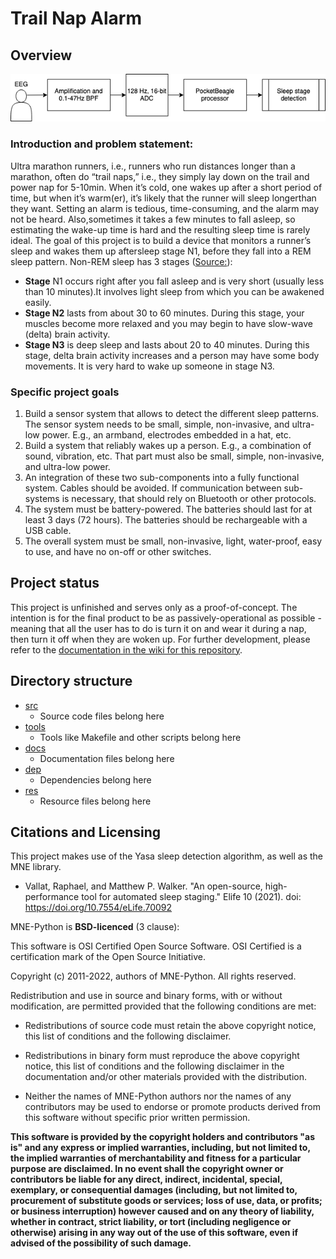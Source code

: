 # Trail Nap Alarm
## Overview
![Abstract block diagram](res/figures/docFigs/device_abstract.png)
### Introduction and problem statement:
Ultra marathon runners, i.e., runners who run distances longer than a marathon, often do “trail naps,” i.e., they simply lay down on the trail and power nap for 5-10min. When it’s cold, one wakes up after a short period of time, but when it’s warm(er), it’s likely that the runner will sleep longerthan they want. Setting an alarm is tedious, time-consuming, and the alarm may not be heard. Also,sometimes it takes a few minutes to fall asleep, so estimating the wake-up time is hard and the resulting sleep time is rarely ideal.
The goal of this project is to build a device that monitors a runner’s sleep and wakes them up aftersleep stage N1, before they fall into a REM sleep pattern. Non-REM sleep has 3 stages ([Source:](https://www.uofmhealth.org/health-library/hw48331)):
* **Stage** N1 occurs right after you fall asleep and is very short (usually less than 10 minutes).It involves light sleep from which you can be awakened easily.
* **Stage N2** lasts from about 30 to 60 minutes. During this stage, your muscles become more
relaxed and you may begin to have slow-wave (delta) brain activity.
* **Stage N3** is deep sleep and lasts about 20 to 40 minutes. During this stage, delta brain activity increases and a person may have some body movements. It is very hard to wake up someone in stage N3.

### Specific project goals
1. Build a sensor system that allows to detect the different sleep patterns. The sensor system needs to be small, simple, non-invasive, and ultra-low power. E.g., an armband, electrodes embedded in a hat, etc.
2. Build a system that reliably wakes up a person. E.g., a combination of sound, vibration, etc. That part must also be small, simple, non-invasive, and ultra-low power.
3. An integration of these two sub-components into a fully functional system. Cables should be avoided. If communication between sub-systems is necessary, that should rely on Bluetooth or other protocols.
4. The system must be battery-powered. The batteries should last for at least 3 days (72 hours). The batteries should be rechargeable with a USB cable.
5. The overall system must be small, non-invasive, light, water-proof, easy to use, and have no on-off or other switches.

## Project status
This project is unfinished and serves only as a proof-of-concept. The intention is for the final product to be as passively-operational as possible - meaning that all the user has to do is turn it on and wear it during a nap, then turn it off when they are woken up. For further development, please refer to the [documentation in the wiki for this repository](https://github.com/cteusche/TrailNapAlarm/wiki).

## Directory structure
* [src]()
    * Source code files belong here
* [tools]()
    * Tools like Makefile and other scripts belong here
* [docs]()
    * Documentation files belong here
* [dep]()
    * Dependencies belong here
* [res]()
    * Resource files belong here

## Citations and Licensing 

This project makes use of the Yasa sleep detection algorithm, as well as the MNE library.

* Vallat, Raphael, and Matthew P. Walker. "An open-source, high-performance tool for automated sleep staging." Elife 10 (2021). doi: https://doi.org/10.7554/eLife.70092

MNE-Python is **BSD-licenced** (3 clause):

This software is OSI Certified Open Source Software.
OSI Certified is a certification mark of the Open Source Initiative.

Copyright (c) 2011-2022, authors of MNE-Python.
All rights reserved.

Redistribution and use in source and binary forms, with or without
modification, are permitted provided that the following conditions are met:

* Redistributions of source code must retain the above copyright notice,
    this list of conditions and the following disclaimer.

* Redistributions in binary form must reproduce the above copyright notice,
    this list of conditions and the following disclaimer in the documentation
    and/or other materials provided with the distribution.

* Neither the names of MNE-Python authors nor the names of any
    contributors may be used to endorse or promote products derived from
    this software without specific prior written permission.

**This software is provided by the copyright holders and contributors
"as is" and any express or implied warranties, including, but not
limited to, the implied warranties of merchantability and fitness for
a particular purpose are disclaimed. In no event shall the copyright
owner or contributors be liable for any direct, indirect, incidental,
special, exemplary, or consequential damages (including, but not
limited to, procurement of substitute goods or services; loss of use,
data, or profits; or business interruption) however caused and on any
theory of liability, whether in contract, strict liability, or tort
(including negligence or otherwise) arising in any way out of the use
of this software, even if advised of the possibility of such
damage.**
